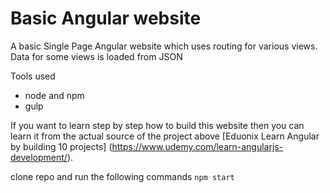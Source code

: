 # Basic Angular website 

A basic Single Page Angular website which uses routing for various views. Data for some views is loaded from JSON

Tools used
- node and npm
- gulp

If you want to learn step by step how to build this website then you can learn it from the actual source of the project above [Eduonix Learn Angular by building 10 projects] (https://www.udemy.com/learn-angularjs-development/).

clone repo and run the following commands
`npm start`
